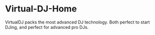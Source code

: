 # Virtual-DJ-Home
VirtualDJ packs the most advanced DJ technology. Both perfect to start DJing, and perfect for advanced pro DJs.
